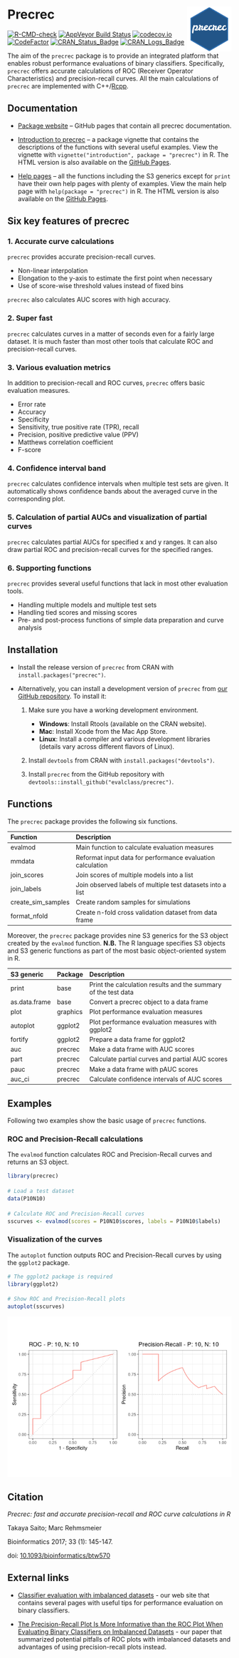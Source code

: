 
# Precrec <img src="man/figures/logo.png" align="right" alt="" width="100" />

[![R-CMD-check](https://github.com/evalclass/precrec/actions/workflows/R-CMD-check.yaml/badge.svg)](https://github.com/evalclass/precrec/actions/workflows/R-CMD-check.yaml)
[![AppVeyor Build
Status](https://ci.appveyor.com/api/projects/status/github/evalclass/precrec?branch=main&svg=true)](https://ci.appveyor.com/project/takayasaito/precrec/)
[![codecov.io](https://codecov.io/github/evalclass/precrec/coverage.svg?branch=main)](https://codecov.io/github/evalclass/precrec?branch=main)
[![CodeFactor](https://www.codefactor.io/repository/github/evalclass/precrec/badge)](https://www.codefactor.io/repository/github/evalclass/precrec/)
[![CRAN_Status_Badge](https://www.r-pkg.org/badges/version-ago/precrec)](https://cran.r-project.org/package=precrec)
[![CRAN_Logs_Badge](https://cranlogs.r-pkg.org/badges/grand-total/precrec)](https://cran.r-project.org/package=precrec)

The aim of the `precrec` package is to provide an integrated platform
that enables robust performance evaluations of binary classifiers.
Specifically, `precrec` offers accurate calculations of ROC (Receiver
Operator Characteristics) and precision-recall curves. All the main
calculations of `precrec` are implemented with
C++/[Rcpp](https://cran.r-project.org/package=Rcpp).

## Documentation

- [Package website](https://evalclass.github.io/precrec/) – GitHub pages
  that contain all precrec documentation.

- [Introduction to
  precrec](https://evalclass.github.io/precrec/articles/introduction.html)
  – a package vignette that contains the descriptions of the functions
  with several useful examples. View the vignette with
  `vignette("introduction", package = "precrec")` in R. The HTML version
  is also available on the [GitHub
  Pages](https://evalclass.github.io/precrec/articles/introduction.html).

- [Help pages](https://evalclass.github.io/precrec/reference/) – all the
  functions including the S3 generics except for `print` have their own
  help pages with plenty of examples. View the main help page with
  `help(package = "precrec")` in R. The HTML version is also available
  on the [GitHub Pages](https://evalclass.github.io/precrec/reference/).

## Six key features of precrec

### 1. Accurate curve calculations

`precrec` provides accurate precision-recall curves.

- Non-linear interpolation
- Elongation to the y-axis to estimate the first point when necessary
- Use of score-wise threshold values instead of fixed bins

`precrec` also calculates AUC scores with high accuracy.

### 2. Super fast

`precrec` calculates curves in a matter of seconds even for a fairly
large dataset. It is much faster than most other tools that calculate
ROC and precision-recall curves.

### 3. Various evaluation metrics

In addition to precision-recall and ROC curves, `precrec` offers basic
evaluation measures.

- Error rate
- Accuracy
- Specificity
- Sensitivity, true positive rate (TPR), recall
- Precision, positive predictive value (PPV)
- Matthews correlation coefficient
- F-score

### 4. Confidence interval band

`precrec` calculates confidence intervals when multiple test sets are
given. It automatically shows confidence bands about the averaged curve
in the corresponding plot.

### 5. Calculation of partial AUCs and visualization of partial curves

`precrec` calculates partial AUCs for specified x and y ranges. It can
also draw partial ROC and precision-recall curves for the specified
ranges.

### 6. Supporting functions

`precrec` provides several useful functions that lack in most other
evaluation tools.

- Handling multiple models and multiple test sets
- Handling tied scores and missing scores
- Pre- and post-process functions of simple data preparation and curve
  analysis

## Installation

- Install the release version of `precrec` from CRAN with
  `install.packages("precrec")`.

- Alternatively, you can install a development version of `precrec` from
  [our GitHub repository](https://github.com/evalclass/precrec/). To
  install it:

  1.  Make sure you have a working development environment.

      - **Windows**: Install Rtools (available on the CRAN website).
      - **Mac**: Install Xcode from the Mac App Store.
      - **Linux**: Install a compiler and various development libraries
        (details vary across different flavors of Linux).

  2.  Install `devtools` from CRAN with `install.packages("devtools")`.

  3.  Install `precrec` from the GitHub repository with
      `devtools::install_github("evalclass/precrec")`.

## Functions

The `precrec` package provides the following six functions.

| Function           | Description                                                |
|:-------------------|:-----------------------------------------------------------|
| evalmod            | Main function to calculate evaluation measures             |
| mmdata             | Reformat input data for performance evaluation calculation |
| join_scores        | Join scores of multiple models into a list                 |
| join_labels        | Join observed labels of multiple test datasets into a list |
| create_sim_samples | Create random samples for simulations                      |
| format_nfold       | Create n-fold cross validation dataset from data frame     |

Moreover, the `precrec` package provides nine S3 generics for the S3
object created by the `evalmod` function. **N.B.** The R language
specifies S3 objects and S3 generic functions as part of the most basic
object-oriented system in R.

| S3 generic    | Package  | Description                                                    |
|:--------------|:---------|:---------------------------------------------------------------|
| print         | base     | Print the calculation results and the summary of the test data |
| as.data.frame | base     | Convert a precrec object to a data frame                       |
| plot          | graphics | Plot performance evaluation measures                           |
| autoplot      | ggplot2  | Plot performance evaluation measures with ggplot2              |
| fortify       | ggplot2  | Prepare a data frame for ggplot2                               |
| auc           | precrec  | Make a data frame with AUC scores                              |
| part          | precrec  | Calculate partial curves and partial AUC scores                |
| pauc          | precrec  | Make a data frame with pAUC scores                             |
| auc_ci        | precrec  | Calculate confidence intervals of AUC scores                   |

## Examples

Following two examples show the basic usage of `precrec` functions.

### ROC and Precision-Recall calculations

The `evalmod` function calculates ROC and Precision-Recall curves and
returns an S3 object.

``` r
library(precrec)

# Load a test dataset
data(P10N10)

# Calculate ROC and Precision-Recall curves
sscurves <- evalmod(scores = P10N10$scores, labels = P10N10$labels)
```

### Visualization of the curves

The `autoplot` function outputs ROC and Precision-Recall curves by using
the `ggplot2` package.

``` r
# The ggplot2 package is required
library(ggplot2)

# Show ROC and Precision-Recall plots
autoplot(sscurves)
```

![](https://raw.githubusercontent.com/evalclass/precrec/main/README_files/figure-gfm/unnamed-chunk-2-1.png)

## Citation

*Precrec: fast and accurate precision-recall and ROC curve calculations
in R*

Takaya Saito; Marc Rehmsmeier

Bioinformatics 2017; 33 (1): 145-147.

doi:
[10.1093/bioinformatics/btw570](https://doi.org/10.1093/bioinformatics/btw570)

## External links

- [Classifier evaluation with imbalanced
  datasets](https://classeval.wordpress.com/) - our web site that
  contains several pages with useful tips for performance evaluation on
  binary classifiers.

- [The Precision-Recall Plot Is More Informative than the ROC Plot When
  Evaluating Binary Classifiers on Imbalanced
  Datasets](https://doi.org/10.1371/journal.pone.0118432) - our paper
  that summarized potential pitfalls of ROC plots with imbalanced
  datasets and advantages of using precision-recall plots instead.
